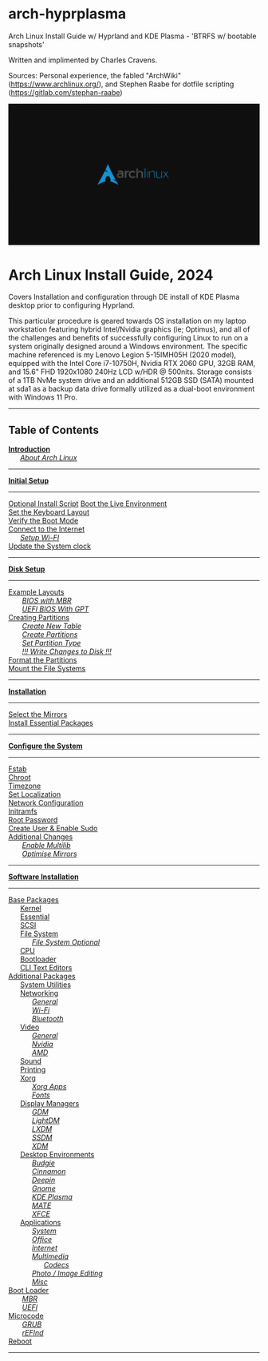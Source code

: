 # arch-hyprplasma
Arch Linux Install Guide w/ Hyprland and KDE Plasma - 'BTRFS w/ bootable snapshots'

Written and implimented by Charles Cravens.
 
Sources: Personal experience, the fabled "ArchWiki" (https://www.archlinux.org/), and Stephen Raabe for dotfile scripting (https://gitlab.com/stephan-raabe)


<div style="background"></a><img src="cover.png" /></div>

<div style="page-break-after: always;"></a></div>

# <a name="Title"></a> **Arch Linux Install Guide, 2024**

Covers Installation and configuration through DE install of KDE Plasma desktop prior to configuring Hyprland.

This particular procedure is geared towards OS installation on my laptop workstation featuring hybrid Intel/Nvidia graphics (ie; Optimus), and all of the challenges and benefits of successfully configuring Linux to run on a system originally designed around a Windows environment. The specific machine referenced is my Lenovo Legion 5-15IMH05H (2020 model), equipped with the Intel Core i7-10750H, Nvidia RTX 2060 GPU, 32GB RAM, and 15.6" FHD 1920x1080 240Hz LCD w/HDR @ 500nits. Storage consists of a 1TB NvMe system drive and an additional 512GB SSD (SATA) mounted at sda1 as a backup data drive formally utilized as a dual-boot environment with Windows 11 Pro. 

---

## <a name="TOC"></a> **Table of Contents**

**[Introduction](#0)**  
 &nbsp;&nbsp;&nbsp;&nbsp;&nbsp;&nbsp;*[About Arch Linux](#0a)*  

---

**[Initial Setup](#1)**  

---

[Optional Install Script](#1-a)
[Boot the Live Environment](#1a)  
[Set the Keyboard Layout](#1b)  
[Verify the Boot Mode](#1c)  
[Connect to the Internet](#1d)  
 &nbsp;&nbsp;&nbsp;&nbsp;&nbsp;&nbsp;*[Setup Wi-FI](#1da)*  
[Update the System clock](#1e)  

---

**[Disk Setup](#2)**  

---

[Example Layouts](#2a)  
&nbsp;&nbsp;&nbsp;&nbsp;&nbsp;&nbsp; *[BIOS with MBR](#2aa)*  
&nbsp;&nbsp;&nbsp;&nbsp;&nbsp;&nbsp; *[UEFI BIOS With GPT](#2ab)*  
[Creating Partitions](#2b)  
&nbsp;&nbsp;&nbsp;&nbsp;&nbsp;&nbsp; *[Create New Table](#2ba)*  
&nbsp;&nbsp;&nbsp;&nbsp;&nbsp;&nbsp; *[Create Partitions](#2bb)*  
&nbsp;&nbsp;&nbsp;&nbsp;&nbsp;&nbsp; *[Set Partition Type](#2bc)*  
&nbsp;&nbsp;&nbsp;&nbsp;&nbsp;&nbsp; *[!!! Write Changes to Disk !!!](#2bd)*  
[Format the Partitions](#2c)  
[Mount the File Systems](#2d)  

---

**[Installation](#3)**  

---

[Select the Mirrors](#3a)  
[Install Essential Packages](#3b)  

---

**[Configure the System](#4)**  

---

[Fstab](#4a)  
[Chroot](#4b)  
[Timezone](#4c)  
[Set Localization](#4d)  
[Network Configuration](#4e)  
[Initramfs](#4f)  
[Root Password](#4g)  
[Create User & Enable Sudo](#4h)  
[Additional Changes](#4i)  
&nbsp;&nbsp;&nbsp;&nbsp;&nbsp;&nbsp; *[Enable Multilib](#4ia)*  
&nbsp;&nbsp;&nbsp;&nbsp;&nbsp;&nbsp; *[Optimise Mirrors](#4ib)*  

---

**[Software Installation](#5)**  

---

[Base Packages](#5)  
&nbsp;&nbsp;&nbsp;&nbsp;&nbsp;&nbsp;[Kernel](#5a0)  
&nbsp;&nbsp;&nbsp;&nbsp;&nbsp;&nbsp;[Essential](#5a1)  
&nbsp;&nbsp;&nbsp;&nbsp;&nbsp;&nbsp;[SCSI](#5a1a)  
&nbsp;&nbsp;&nbsp;&nbsp;&nbsp;&nbsp;[File System](#5a2)  
&nbsp;&nbsp;&nbsp;&nbsp;&nbsp;&nbsp;&nbsp;&nbsp;&nbsp;&nbsp;&nbsp;&nbsp;*[File System Optional](#5a2a)*  
&nbsp;&nbsp;&nbsp;&nbsp;&nbsp;&nbsp;[CPU](#5a3)  
&nbsp;&nbsp;&nbsp;&nbsp;&nbsp;&nbsp;[Bootloader](#5a4)  
&nbsp;&nbsp;&nbsp;&nbsp;&nbsp;&nbsp;[CLI Text Editors](#5a5)  
[Additional Packages](#5b)  
&nbsp;&nbsp;&nbsp;&nbsp;&nbsp;&nbsp;[System Utilities](#5b1)  
&nbsp;&nbsp;&nbsp;&nbsp;&nbsp;&nbsp;[Networking](#5b2)  
&nbsp;&nbsp;&nbsp;&nbsp;&nbsp;&nbsp;&nbsp;&nbsp;&nbsp;&nbsp;&nbsp;&nbsp;*[General](#5b2a)*  
&nbsp;&nbsp;&nbsp;&nbsp;&nbsp;&nbsp;&nbsp;&nbsp;&nbsp;&nbsp;&nbsp;&nbsp;*[Wi-Fi](#5b2b)*  
&nbsp;&nbsp;&nbsp;&nbsp;&nbsp;&nbsp;&nbsp;&nbsp;&nbsp;&nbsp;&nbsp;&nbsp;*[Bluetooth](#5b2c)*  
&nbsp;&nbsp;&nbsp;&nbsp;&nbsp;&nbsp;[Video](#5b3)  
&nbsp;&nbsp;&nbsp;&nbsp;&nbsp;&nbsp;&nbsp;&nbsp;&nbsp;&nbsp;&nbsp;&nbsp;*[General](#5b3a)*  
&nbsp;&nbsp;&nbsp;&nbsp;&nbsp;&nbsp;&nbsp;&nbsp;&nbsp;&nbsp;&nbsp;&nbsp;*[Nvidia](#5b3b)*  
&nbsp;&nbsp;&nbsp;&nbsp;&nbsp;&nbsp;&nbsp;&nbsp;&nbsp;&nbsp;&nbsp;&nbsp;*[AMD](#5b3c)*  
&nbsp;&nbsp;&nbsp;&nbsp;&nbsp;&nbsp;[Sound](#5b4)  
&nbsp;&nbsp;&nbsp;&nbsp;&nbsp;&nbsp;[Printing](#5b5)  
&nbsp;&nbsp;&nbsp;&nbsp;&nbsp;&nbsp;[Xorg](#5b6)  
&nbsp;&nbsp;&nbsp;&nbsp;&nbsp;&nbsp;&nbsp;&nbsp;&nbsp;&nbsp;&nbsp;&nbsp;*[Xorg Apps](#5b6a)*  
&nbsp;&nbsp;&nbsp;&nbsp;&nbsp;&nbsp;&nbsp;&nbsp;&nbsp;&nbsp;&nbsp;&nbsp;*[Fonts](#5b6b)*  
&nbsp;&nbsp;&nbsp;&nbsp;&nbsp;&nbsp;[Display Managers](#5b7)  
&nbsp;&nbsp;&nbsp;&nbsp;&nbsp;&nbsp;&nbsp;&nbsp;&nbsp;&nbsp;&nbsp;&nbsp;*[GDM](#5b7a)*  
&nbsp;&nbsp;&nbsp;&nbsp;&nbsp;&nbsp;&nbsp;&nbsp;&nbsp;&nbsp;&nbsp;&nbsp;*[LightDM](#5b7b)*  
&nbsp;&nbsp;&nbsp;&nbsp;&nbsp;&nbsp;&nbsp;&nbsp;&nbsp;&nbsp;&nbsp;&nbsp;*[LXDM](#5b7c)*  
&nbsp;&nbsp;&nbsp;&nbsp;&nbsp;&nbsp;&nbsp;&nbsp;&nbsp;&nbsp;&nbsp;&nbsp;*[SSDM](#5b7d)*  
&nbsp;&nbsp;&nbsp;&nbsp;&nbsp;&nbsp;&nbsp;&nbsp;&nbsp;&nbsp;&nbsp;&nbsp;*[XDM](#5b7e)*  
&nbsp;&nbsp;&nbsp;&nbsp;&nbsp;&nbsp;[Desktop Environments](#5b8)  
&nbsp;&nbsp;&nbsp;&nbsp;&nbsp;&nbsp;&nbsp;&nbsp;&nbsp;&nbsp;&nbsp;&nbsp;*[Budgie](#5b8a)*  
&nbsp;&nbsp;&nbsp;&nbsp;&nbsp;&nbsp;&nbsp;&nbsp;&nbsp;&nbsp;&nbsp;&nbsp;*[Cinnamon](#5b8b)*  
&nbsp;&nbsp;&nbsp;&nbsp;&nbsp;&nbsp;&nbsp;&nbsp;&nbsp;&nbsp;&nbsp;&nbsp;*[Deepin](#5b8c)*  
&nbsp;&nbsp;&nbsp;&nbsp;&nbsp;&nbsp;&nbsp;&nbsp;&nbsp;&nbsp;&nbsp;&nbsp;*[Gnome](#5b8d)*  
&nbsp;&nbsp;&nbsp;&nbsp;&nbsp;&nbsp;&nbsp;&nbsp;&nbsp;&nbsp;&nbsp;&nbsp;*[KDE Plasma](#5b8e)*  
&nbsp;&nbsp;&nbsp;&nbsp;&nbsp;&nbsp;&nbsp;&nbsp;&nbsp;&nbsp;&nbsp;&nbsp;*[MATE](#5b8f)*  
&nbsp;&nbsp;&nbsp;&nbsp;&nbsp;&nbsp;&nbsp;&nbsp;&nbsp;&nbsp;&nbsp;&nbsp;*[XFCE](#5b8g)*  
&nbsp;&nbsp;&nbsp;&nbsp;&nbsp;&nbsp;[Applications](#5b9)  
&nbsp;&nbsp;&nbsp;&nbsp;&nbsp;&nbsp;&nbsp;&nbsp;&nbsp;&nbsp;&nbsp;&nbsp;*[System](#5b9a)*  
&nbsp;&nbsp;&nbsp;&nbsp;&nbsp;&nbsp;&nbsp;&nbsp;&nbsp;&nbsp;&nbsp;&nbsp;*[Office](#5b9b)*  
&nbsp;&nbsp;&nbsp;&nbsp;&nbsp;&nbsp;&nbsp;&nbsp;&nbsp;&nbsp;&nbsp;&nbsp;*[Internet](#5b9c)*  
&nbsp;&nbsp;&nbsp;&nbsp;&nbsp;&nbsp;&nbsp;&nbsp;&nbsp;&nbsp;&nbsp;&nbsp;*[Multimedia](#5b9d)*  
&nbsp;&nbsp;&nbsp;&nbsp;&nbsp;&nbsp;&nbsp;&nbsp;&nbsp;&nbsp;&nbsp;&nbsp;&nbsp;&nbsp;&nbsp;&nbsp;&nbsp;&nbsp;*[Codecs](#5b9da)*  
&nbsp;&nbsp;&nbsp;&nbsp;&nbsp;&nbsp;&nbsp;&nbsp;&nbsp;&nbsp;&nbsp;&nbsp;*[Photo / Image Editing](#5b9e)*  
&nbsp;&nbsp;&nbsp;&nbsp;&nbsp;&nbsp;&nbsp;&nbsp;&nbsp;&nbsp;&nbsp;&nbsp;*[Misc](#5b9f)*  
[Boot Loader](#5c)  
&nbsp;&nbsp;&nbsp;&nbsp;&nbsp;&nbsp; *[MBR](#5ca)*  
&nbsp;&nbsp;&nbsp;&nbsp;&nbsp;&nbsp; *[UEFI](#5cb)*  
[Microcode](#5d)  
&nbsp;&nbsp;&nbsp;&nbsp;&nbsp;&nbsp; *[GRUB](#5da)*  
&nbsp;&nbsp;&nbsp;&nbsp;&nbsp;&nbsp; *[rEFInd](#5db)*  
[Reboot](#5e)  

---
